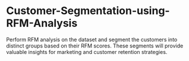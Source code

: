 # Customer-Segmentation-using-RFM-Analysis
Perform RFM analysis on the dataset and segment the customers into distinct groups based on their RFM scores. These segments will provide valuable insights for marketing and customer retention strategies.
